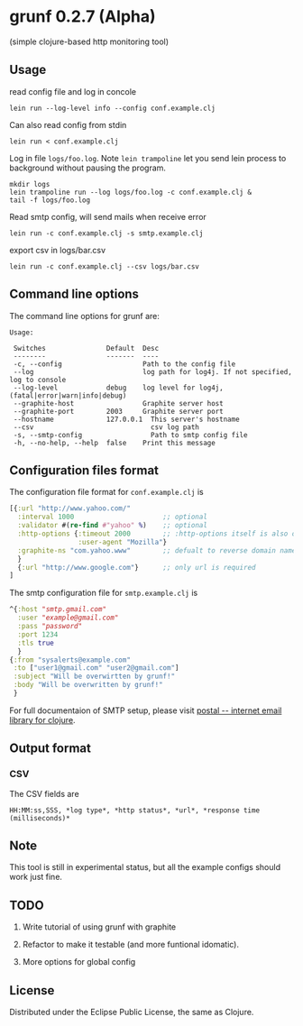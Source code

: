 # grunf 0.2.7 (Alpha)

(simple clojure-based http monitoring tool)

## Usage

read config file and log in concole
```
lein run --log-level info --config conf.example.clj
```

Can also read config from stdin
```
lein run < conf.example.clj
```

Log in file `logs/foo.log`. Note `lein trampoline` let you send lein process to background without pausing the program.

```
mkdir logs
lein trampoline run --log logs/foo.log -c conf.example.clj &
tail -f logs/foo.log
```

Read smtp config, will send mails when receive error
```
lein run -c conf.example.clj -s smtp.example.clj
```

export csv in logs/bar.csv
```
lein run -c conf.example.clj --csv logs/bar.csv
```

## Command line options

The command line options for grunf are:

```
Usage:

 Switches               Default  Desc
 --------               -------  ----
 -c, --config                    Path to the config file
 --log                           log path for log4j. If not specified, log to console 
 --log-level            debug    log level for log4j, (fatal|error|warn|info|debug)
 --graphite-host                 Graphite server host
 --graphite-port        2003     Graphite server port
 --hostname             127.0.0.1  This server's hostname
 --csv                             csv log path
 -s, --smtp-config                 Path to smtp config file 
 -h, --no-help, --help  false    Print this message
```

## Configuration files format

The configuration file format for `conf.example.clj` is

```clj
[{:url "http://www.yahoo.com/"
  :interval 1000                      ;; optional
  :validator #(re-find #"yahoo" %)    ;; optional
  :http-options {:timeout 2000        ;; :http-options itself is also optional 
                 :user-agent "Mozilla"}
  :graphite-ns "com.yahoo.www"        ;; defualt to reverse domain name
  }
  {:url "http://www.google.com"}      ;; only url is required
]
```

The smtp configuration file for `smtp.example.clj` is

```clj
^{:host "smtp.gmail.com"
  :user "example@gmail.com"
  :pass "password"
  :port 1234
  :tls true
  }
{:from "sysalerts@example.com"
 :to ["user1@gmail.com" "user2@gmail.com"]
 :subject "Will be overwirtten by grunf!"
 :body "Will be overwritten by grunf!"
 }
```

For full documentaion of SMTP setup, please visit [postal -- internet email library for clojure](https://github.com/drewr/postal).

## Output format

### CSV

The CSV fields are

```
HH:MM:ss,SSS, *log type*, *http status*, *url*, *response time (milliseconds)*
```

## Note

This tool is still in experimental status, but all the example configs should work just fine.

## TODO

1. Write tutorial of using grunf with graphite

2. Refactor to make it testable (and more funtional idomatic).

3. More options for global config

## License

Distributed under the Eclipse Public License, the same as Clojure.
